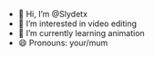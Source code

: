 - 👋 Hi, I’m @Slydetx
- 👀 I’m interested in video editing
- 🌱 I’m currently learning animation
- 😄 Pronouns: your/mum

<!---
Slydetx/Slydetx is a ✨ special ✨ repository because its `README.md` (this file) appears on your GitHub profile.
You can click the Preview link to take a look at your changes.
--->
